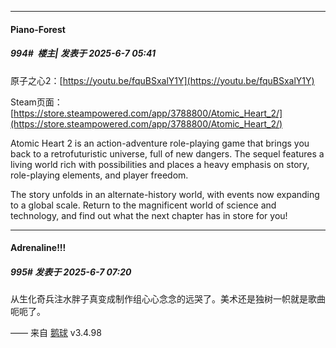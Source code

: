 ﻿
*****

####  Piano-Forest  
##### 994#         楼主| 发表于 2025-6-7 05:41

原子之心2：[https://youtu.be/fquBSxalY1Y](https://youtu.be/fquBSxalY1Y)

Steam页面：[https://store.steampowered.com/app/3788800/Atomic_Heart_2/](https://store.steampowered.com/app/3788800/Atomic_Heart_2/)

Atomic Heart 2 is an action-adventure role-playing game that brings you back to a retrofuturistic universe, full of new dangers. The sequel features a living world rich with possibilities and places a heavy emphasis on story, role-playing elements, and player freedom.

The story unfolds in an alternate-history world, with events now expanding to a global scale. Return to the magnificent world of science and technology, and find out what the next chapter has in store for you!


*****

####  Adrenaline!!!  
##### 995#       发表于 2025-6-7 07:20

从生化奇兵注水胖子真变成制作组心心念念的远哭了。美术还是独树一帜就是歌曲呃呃了。

—— 来自 [鹅球](https://www.pgyer.com/GcUxKd4w) v3.4.98

